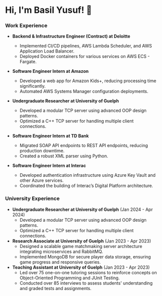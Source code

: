 # Hi, I'm Basil Yusuf! 👋


### Work Experience

- **Backend & Infrastructure Engineer (Contract) at Deloitte**
  - Implemented CI/CD pipelines, AWS Lambda Scheduler, and AWS Application Load Balancer.
  - Deployed Docker containers for various services on AWS ECS - Fargate.

- **Software Engineer Intern at Amazon**
  - Developed a web app for Amazon Kids+, reducing processing time significantly.
  - Automated AWS Systems Manager configuration deployments.

- **Undergraduate Researcher at University of Guelph**
  - Developed a modular TCP server using advanced OOP design patterns.
  - Optimized a C++ TCP server for handling multiple client connections.

- **Software Engineer Intern at TD Bank**
  - Migrated SOAP API endpoints to REST API endpoints, reducing production downtime.
  - Created a robust XML parser using Python.

- **Software Engineer Intern at Interac**
  - Developed authentication infrastructure using Azure Key Vault and other Azure services.
  - Coordinated the building of Interac’s Digital Platform architecture.
    
### University Experience
- **Undergraduate Researcher at University of Guelph** (Jan 2024 - Apr 2024)
  - Developed a modular TCP server using advanced OOP design patterns.
  - Optimized a C++ TCP server for handling multiple client connections.
- **Research Associate at University of Guelph** (Jan 2023 - Apr 2023)
  - Designed a scalable game matchmaking server architecture integrating microservices and RabbitMQ.
  - Implemented MongoDB for secure player data storage, ensuring game progress and responsive queries.
- **Teaching Assistant at University of Guelph** (Jan 2023 - Apr 2023)
  - Led over 75 one-on-one tutoring sessions to reinforce concepts on Object-Oriented Programming and JUnit Testing.
  - Conducted over 85 interviews to assess students' understanding and graded tests and assignments.

